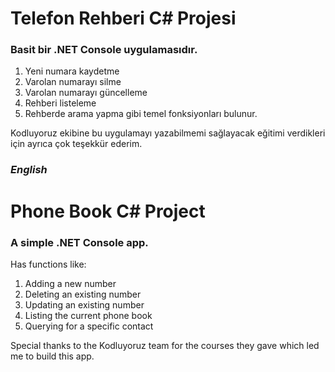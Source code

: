 # Telefon Rehberi C# Projesi
### Basit bir .NET Console uygulamasıdır.
1) Yeni numara kaydetme
2) Varolan numarayı silme
3) Varolan numarayı güncelleme
4) Rehberi listeleme
5) Rehberde arama yapma
gibi temel fonksiyonları bulunur.

Kodluyoruz ekibine bu uygulamayı yazabilmemi sağlayacak eğitimi verdikleri için ayrıca çok teşekkür ederim.

### ***English***

# Phone Book C# Project
### A simple .NET Console app.
Has functions like:
1) Adding a new number
2) Deleting an existing number
3) Updating an existing number
4) Listing the current phone book
5) Querying for a specific contact

Special thanks to the Kodluyoruz team for the courses they gave which led me to build this app.
